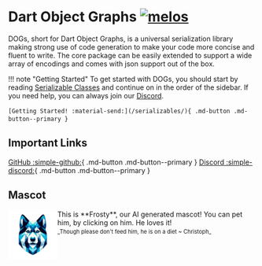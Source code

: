 <h1 align="left">
    Dart Object Graphs
    <a href="https://github.com/invertase/melos">
        <img src="https://img.shields.io/badge/maintained%20with-melos-f700ff.svg" alt="melos">
    </a>
</h1>

DOGs, short for Dart Object Graphs, is a universal serialization library making strong use of code
generation to make your code more concise and fluent to write. The core package can be easily extended
to support a wide array of encodings and comes with json support out of the box.

!!! note "Getting Started"
    To get started with DOGs, you should start by reading [Serializable Classes](/serializables)
    and continue on in the order of the sidebar. If you need help, you can always join our
    [Discord](https://discord.gg/6HKuGSzYKJ).

    [Getting Started! :material-send:](/serializables/){ .md-button .md-button--primary }
    

## Important Links
[GitHub :simple-github:](https://github.com/DarwinFramework/dogs){ .md-button .md-button--primary }
[Discord :simple-discord:](https://discord.gg/6HKuGSzYKJ){ .md-button .md-button--primary }

## Mascot
<img src="/assets/logo.png" align="left" width="100px" alt="Frosty" onclick="alert('As you pet Frosty, he wiggles his tail happily and his eyes light up with joy 🤗✨🐾💙')">
This is **Frosty**, our AI generated mascot!  
You can pet him, by clicking on him. He loves it!  
<span style="font-size: 0.8em">
<br>
_Though please don't feed him, he is on a diet ~ Christoph_
</span>
